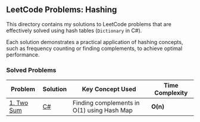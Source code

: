 ## LeetCode Problems: Hashing

This directory contains my solutions to LeetCode problems that are effectively solved using hash tables (`Dictionary` in C#).

Each solution demonstrates a practical application of hashing concepts, such as frequency counting or finding complements, to achieve optimal performance.

### Solved Problems

| Problem | Solution | Key Concept Used | Time Complexity |
| --- | --- | --- | --- |
| [1. Two Sum](https://leetcode.com/problems/two-sum/) | [C#](./1-TwoSum/Program.cs) | Finding complements in O(1) using Hash Map| **O(n)**